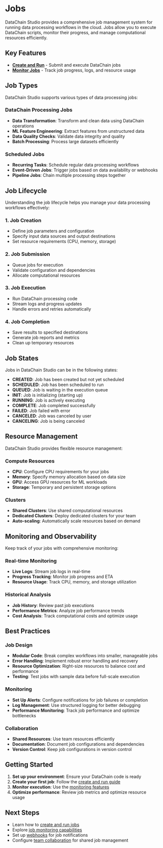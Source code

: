 # Jobs

DataChain Studio provides a comprehensive job management system for running data processing workflows in the cloud. Jobs allow you to execute DataChain scripts, monitor their progress, and manage computational resources efficiently.

## Key Features

- **[Create and Run](create-and-run.md)** - Submit and execute DataChain jobs
- **[Monitor Jobs](monitor-jobs.md)** - Track job progress, logs, and resource usage

## Job Types

DataChain Studio supports various types of data processing jobs:

### DataChain Processing Jobs
- **Data Transformation**: Transform and clean data using DataChain operations
- **ML Feature Engineering**: Extract features from unstructured data
- **Data Quality Checks**: Validate data integrity and quality
- **Batch Processing**: Process large datasets efficiently

### Scheduled Jobs
- **Recurring Tasks**: Schedule regular data processing workflows
- **Event-Driven Jobs**: Trigger jobs based on data availability or webhooks
- **Pipeline Jobs**: Chain multiple processing steps together

## Job Lifecycle

Understanding the job lifecycle helps you manage your data processing workflows effectively:

### 1. Job Creation
- Define job parameters and configuration
- Specify input data sources and output destinations
- Set resource requirements (CPU, memory, storage)

### 2. Job Submission
- Queue jobs for execution
- Validate configuration and dependencies
- Allocate computational resources

### 3. Job Execution
- Run DataChain processing code
- Stream logs and progress updates
- Handle errors and retries automatically

### 4. Job Completion
- Save results to specified destinations
- Generate job reports and metrics
- Clean up temporary resources

## Job States

Jobs in DataChain Studio can be in the following states:

- **CREATED**: Job has been created but not yet scheduled
- **SCHEDULED**: Job has been scheduled to run
- **QUEUED**: Job is waiting in the execution queue
- **INIT**: Job is initializing (starting up)
- **RUNNING**: Job is actively executing
- **COMPLETE**: Job completed successfully
- **FAILED**: Job failed with error
- **CANCELED**: Job was canceled by user
- **CANCELING**: Job is being canceled

## Resource Management

DataChain Studio provides flexible resource management:

### Compute Resources
- **CPU**: Configure CPU requirements for your jobs
- **Memory**: Specify memory allocation based on data size
- **GPU**: Access GPU resources for ML workloads
- **Storage**: Temporary and persistent storage options

### Clusters
- **Shared Clusters**: Use shared computational resources
- **Dedicated Clusters**: Deploy dedicated clusters for your team
- **Auto-scaling**: Automatically scale resources based on demand

## Monitoring and Observability

Keep track of your jobs with comprehensive monitoring:

### Real-time Monitoring
- **Live Logs**: Stream job logs in real-time
- **Progress Tracking**: Monitor job progress and ETA
- **Resource Usage**: Track CPU, memory, and storage utilization

### Historical Analysis
- **Job History**: Review past job executions
- **Performance Metrics**: Analyze job performance trends
- **Cost Analysis**: Track computational costs and optimize usage

## Best Practices

### Job Design
- **Modular Code**: Break complex workflows into smaller, manageable jobs
- **Error Handling**: Implement robust error handling and recovery
- **Resource Optimization**: Right-size resources to balance cost and performance
- **Testing**: Test jobs with sample data before full-scale execution

### Monitoring
- **Set Up Alerts**: Configure notifications for job failures or completion
- **Log Management**: Use structured logging for better debugging
- **Performance Monitoring**: Track job performance and optimize bottlenecks

### Collaboration
- **Shared Resources**: Use team resources efficiently
- **Documentation**: Document job configurations and dependencies
- **Version Control**: Keep job configurations in version control

## Getting Started

1. **Set up your environment**: Ensure your DataChain code is ready
2. **Create your first job**: Follow the [create and run guide](create-and-run.md)
3. **Monitor execution**: Use the [monitoring features](monitor-jobs.md)
4. **Optimize performance**: Review job metrics and optimize resource usage

## Next Steps

- Learn how to [create and run jobs](create-and-run.md)
- Explore [job monitoring capabilities](monitor-jobs.md)
- Set up [webhooks](../../webhooks.md) for job notifications
- Configure [team collaboration](../team-collaboration.md) for shared job management